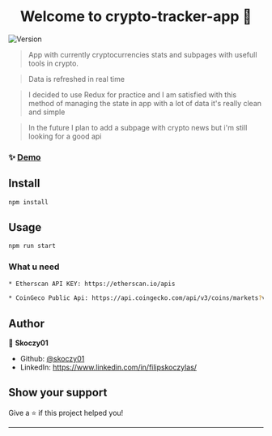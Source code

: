 <h1 align="center">Welcome to crypto-tracker-app 👋</h1>
<p>
  <img alt="Version" src="https://img.shields.io/badge/version-0.1.0-blue.svg?cacheSeconds=2592000" />
</p>

> App with currently cryptocurrencies stats and subpages with usefull tools in crypto.

> Data is refreshed in real time

> I decided to use Redux for practice and I am satisfied with this method of managing the state in app with a lot of data it's really clean and simple

> In the future I plan to add a subpage with crypto news but i'm still looking for a good api


### ✨ [Demo](https://cryptocurrencies-tracker-app.netlify.app/)

## Install

```sh
npm install
```

## Usage

```sh
npm run start
```

### What u need

```sh
* Etherscan API KEY: https://etherscan.io/apis

* CoinGeco Public Api: https://api.coingecko.com/api/v3/coins/markets?vs_currency=usd&order=market_cap_desc&per_page=50&page=1&sparkline=false&price_change_percentage=1h%2C24h%2C7d
```

## Author

👤 **Skoczy01**

- Github: [@skoczy01](https://github.com/skoczy01)
- LinkedIn: https://www.linkedin.com/in/filipskoczylas/

## Show your support

Give a ⭐️ if this project helped you!

---
